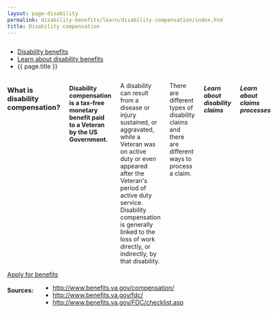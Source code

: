 ```yaml
---
layout: page-disability
permalink: disability-benefits/learn/disability-compensation/index.html
title: Disability compensation
---
```


<div class="splash" markdown="0">
<div class="row" markdown="0">
<div class="small-12 columns" markdown="0">

<ul class="breadcrumbs">
<li class="parent"><a href="/disability-benefits/">Disability benefits</a></li>
<li class="parent"><a href="/disability-benefits/learn/">Learn about disability benefits</a></li>
<li class="active">{{ page.title }}</li>
</ul>

</div>
</div>
</div>

<section class="one" markdown="0">
<div class="row" markdown="0">
<div class="small-12 medium-10 medium-centered columns" markdown="1">

### What is disability compensation?

#### Disability compensation is a tax-free monetary benefit paid to a Veteran by the US Government.
A disability can result from a disease or injury sustained, or aggravated, while a Veteran was on active duty or even appeared after the Veteran's period of active duty service. Disability compensation is generally linked to the loss of work directly, or indirectly, by that disability.

There are different types of disability claims and there are different ways to process a claim.

##### Learn about disability claims

##### Learn about claims processes

</div>
</div>
</section>


<section class="two" markdown="0">
<div class="action" markdown="0">
<div class="row" markdown="0">
<div class="small-12 medium-10 medium-centered columns" markdown="0">
<a class="button start expand" href="#">Apply for benefits</a>
</div>
</div>
</div>
</section>

<div class="row" markdown="0">
<div class="small-12 medium-10 medium-centered columns" markdown="1">

#### Sources:
- http://www.benefits.va.gov/compensation/
- http://www.benefits.va.gov/fdc/
- http://www.benefits.va.gov/FDC/checklist.asp

</div>
</div>
